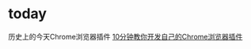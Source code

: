 # today
历史上的今天Chrome浏览器插件
[10分钟教你开发自己的Chrome浏览器插件](http://blog.oldriver.top/2016/07/27/chromeExtension/)
